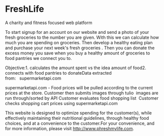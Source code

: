 # FreshLife
A charity and fitness focused web platform

To start signup for an account on our website and send a photo of your fresh groceries to the number you are given. With this we can calculate how much you are spending on groceries. Then develop a healthy eating plan and purchase your next week's fresh groceries . Then you can donate the excess money you save when you buy a healthy amount of groceries to food pantries we connect you to.


Objective:1. calculates the amount spent vs the idea amount of food2. connects with food pantries to donateData extracted from:   supermarketapi.com

supermarketapi.com - Food prices will be pulled according to the current prices at the store.
Customer then submits images through tulio 
          images are run through/sorted by API
Customer evaluates food shopping list 
          Customer checks shopping cart prices using supermarketapi.com


This website is designed to optimize spending for the customer(s), while effectively maintaining their nutritional guidelines, through healthy food choices, and at a convenience to the customer.For your convenience, and for more information, please visit http://www.phreshmylife.com.
